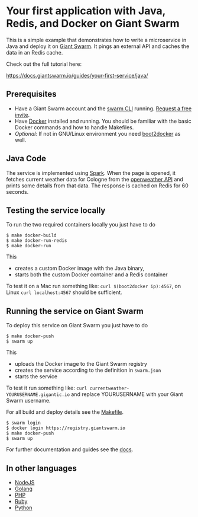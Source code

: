 # Your first application with Java, Redis, and Docker on Giant Swarm

This is a simple example that demonstrates how to write a microservice in Java and deploy it on [Giant Swarm](https://giantswarm.io/). It pings an external API and caches the data in an Redis cache.

Check out the full tutorial here:

https://docs.giantswarm.io/guides/your-first-service/java/

## Prerequisites

* Have a Giant Swarm account and the [swarm CLI](https://docs.giantswarm.io/reference/cli/) running. [Request a free invite](https://giantswarm.io/).
* Have [Docker](https://docs.docker.com/installation/) installed and running. You should be familiar with the basic Docker commands and how to handle Makefiles.
* _Optional:_ If not in GNU/Linux environment you need [boot2docker](http://boot2docker.io) as well.

## Java Code

The service is implemented using [Spark](http://sparkjava.com/). When the page is opened, it fetches current weather data for Cologne from the [openweather API](http://api.openweathermap.org/data/2.5/weather?q=Cologne,DE) and prints some details from that data. The response is cached on Redis for 60 seconds.

## Testing the service locally

To run the two required containers locally you just have to do

```
$ make docker-build
$ make docker-run-redis
$ make docker-run
```

This

* creates a custom Docker image with the Java binary,
* starts both the custom Docker container and a Redis container

To test it on a Mac run something like: `curl $(boot2docker ip):4567`, on Linux `curl localhost:4567` should be sufficient.

## Running the service on Giant Swarm

To deploy this service on Giant Swarm you just have to do

```
$ make docker-push
$ swarm up
```

This

* uploads the Docker image to the Giant Swarm registry
* creates the service according to the definition in `swarm.json`
* starts the service

To test it run something like: `curl currentweather-YOURUSERNAME.gigantic.io` and replace YOURUSERNAME with your Giant Swarm username.

For all build and deploy details see the [Makefile](Makefile).

```
$ swarm login
$ docker login https://registry.giantswarm.io
$ make docker-push
$ swarm up
```

For further documentation and guides see the [docs](https://docs.giantswarm.io/).

## In other languages

* [NodeJS](https://github.com/giantswarm/giantswarm-firstapp-nodejs)
* [Golang](https://github.com/giantswarm/giantswarm-firstapp-go)
* [PHP](https://github.com/giantswarm/giantswarm-firstapp-php)
* [Ruby](https://github.com/giantswarm/giantswarm-firstapp-ruby)
* [Python](https://github.com/giantswarm/giantswarm-firstapp-python)
